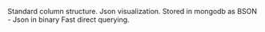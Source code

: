 Standard column structure.
Json visualization. 
Stored in mongodb as BSON - Json in binary
Fast direct querying. 